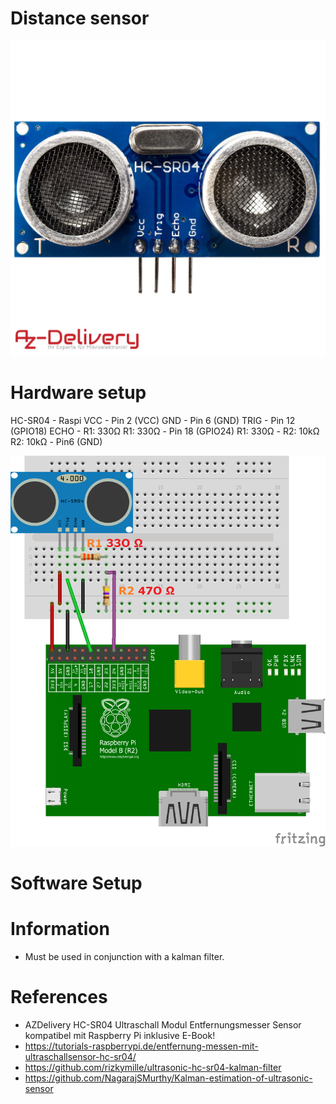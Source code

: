 # Distance sensor
![Sensor HC-SR04](./doc/71YRg95095L._SL1500_.jpg)

# Hardware setup

HC-SR04 - Raspi
VCC - Pin 2 (VCC)
GND - Pin 6 (GND)
TRIG - Pin 12 (GPIO18)
ECHO - R1: 330Ω 
R1: 330Ω  - Pin 18 (GPIO24) 
R1: 330Ω -  R2: 10kΩ 
R2: 10kΩ -  Pin6 (GND)

![Wiring with resistors, 3.3V on Raspi...](hardware/distance_sensors/doc/ultraschall_Steckplatine.png)

# Software Setup


# Information
+ Must be used in conjunction with a kalman filter.


# References
+ AZDelivery HC-SR04 Ultraschall Modul Entfernungsmesser Sensor kompatibel mit Raspberry Pi inklusive E-Book!
+ https://tutorials-raspberrypi.de/entfernung-messen-mit-ultraschallsensor-hc-sr04/
+ https://github.com/rizkymille/ultrasonic-hc-sr04-kalman-filter
+ https://github.com/NagarajSMurthy/Kalman-estimation-of-ultrasonic-sensor
